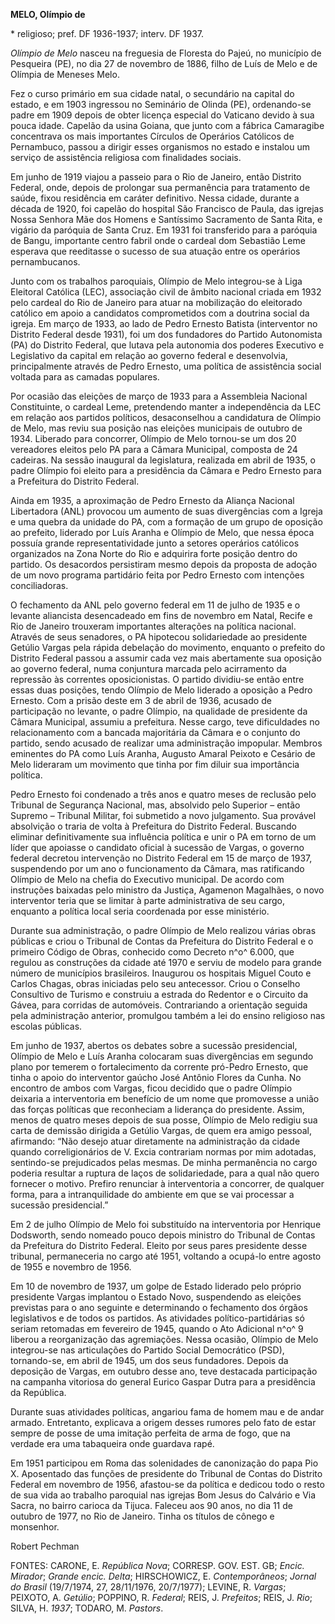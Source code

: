 **MELO, Olímpio de**

\* religioso; pref. DF 1936-1937; interv. DF 1937.

*Olímpio de Melo* nasceu na freguesia de Floresta do Pajeú, no município
de Pesqueira (PE), no dia 27 de novembro de 1886, filho de Luís de Melo
e de Olímpia de Meneses Melo.

Fez o curso primário em sua cidade natal, o secundário na capital do
estado, e em 1903 ingressou no Seminário de Olinda (PE), ordenando-se
padre em 1909 depois de obter licença especial do Vaticano devido à sua
pouca idade. Capelão da usina Goiana, que junto com a fábrica Camaragibe
concentrava os mais importantes Círculos de Operários Católicos de
Pernambuco, passou a dirigir esses organismos no estado e instalou um
serviço de assistência religiosa com finalidades sociais.

Em junho de 1919 viajou a passeio para o Rio de Janeiro, então Distrito
Federal, onde, depois de prolongar sua permanência para tratamento de
saúde, fixou residência em caráter definitivo. Nessa cidade, durante a
década de 1920, foi capelão do hospital São Francisco de Paula, das
igrejas Nossa Senhora Mãe dos Homens e Santíssimo Sacramento de Santa
Rita, e vigário da paróquia de Santa Cruz. Em 1931 foi transferido para
a paróquia de Bangu, importante centro fabril onde o cardeal dom
Sebastião Leme esperava que reeditasse o sucesso de sua atuação entre os
operários pernambucanos.

Junto com os trabalhos paroquiais, Olímpio de Melo integrou-se à Liga
Eleitoral Católica (LEC), associação civil de âmbito nacional criada em
1932 pelo cardeal do Rio de Janeiro para atuar na mobilização do
eleitorado católico em apoio a candidatos comprometidos com a doutrina
social da igreja. Em março de 1933, ao lado de Pedro Ernesto Batista
(interventor no Distrito Federal desde 1931), foi um dos fundadores do
Partido Autonomista (PA) do Distrito Federal, que lutava pela autonomia
dos poderes Executivo e Legislativo da capital em relação ao governo
federal e desenvolvia, principalmente através de Pedro Ernesto, uma
política de assistência social voltada para as camadas populares.

Por ocasião das eleições de março de 1933 para a Assembleia Nacional
Constituinte, o cardeal Leme, pretendendo manter a independência da LEC
em relação aos partidos políticos, desaconselhou a candidatura de
Olímpio de Melo, mas reviu sua posição nas eleições municipais de
outubro de 1934. Liberado para concorrer, Olímpio de Melo tornou-se um
dos 20 vereadores eleitos pelo PA para a Câmara Municipal, composta de
24 cadeiras. Na sessão inaugural da legislatura, realizada em abril de
1935, o padre Olímpio foi eleito para a presidência da Câmara e Pedro
Ernesto para a Prefeitura do Distrito Federal.

Ainda em 1935, a aproximação de Pedro Ernesto da Aliança Nacional
Libertadora (ANL) provocou um aumento de suas divergências com a Igreja
e uma quebra da unidade do PA, com a formação de um grupo de oposição ao
prefeito, liderado por Luís Aranha e Olímpio de Melo, que nessa época
possuía grande representatividade junto a setores operários católicos
organizados na Zona Norte do Rio e adquirira forte posição dentro do
partido. Os desacordos persistiram mesmo depois da proposta de adoção de
um novo programa partidário feita por Pedro Ernesto com intenções
conciliadoras.

O fechamento da ANL pelo governo federal em 11 de julho de 1935 e o
levante aliancista desencadeado em fins de novembro em Natal, Recife e
Rio de Janeiro trouxeram importantes alterações na política nacional.
Através de seus senadores, o PA hipotecou solidariedade ao presidente
Getúlio Vargas pela rápida debelação do movimento, enquanto o prefeito
do Distrito Federal passou a assumir cada vez mais abertamente sua
oposição ao governo federal, numa conjuntura marcada pelo acirramento da
repressão às correntes oposicionistas. O partido dividiu-se então entre
essas duas posições, tendo Olímpio de Melo liderado a oposição a Pedro
Ernesto. Com a prisão deste em 3 de abril de 1936, acusado de
participação no levante, o padre Olímpio, na qualidade de presidente da
Câmara Municipal, assumiu a prefeitura. Nesse cargo, teve dificuldades
no relacionamento com a bancada majoritária da Câmara e o conjunto do
partido, sendo acusado de realizar uma administração impopular. Membros
eminentes do PA como Luís Aranha, Augusto Amaral Peixoto e Cesário de
Melo lideraram um movimento que tinha por fim diluir sua importância
política.

Pedro Ernesto foi condenado a três anos e quatro meses de reclusão pelo
Tribunal de Segurança Nacional, mas, absolvido pelo Superior – então
Supremo – Tribunal Militar, foi submetido a novo julgamento. Sua
provável absolvição o traria de volta à Prefeitura do Distrito Federal.
Buscando eliminar definitivamente sua influência política e unir o PA em
torno de um líder que apoiasse o candidato oficial à sucessão de Vargas,
o governo federal decretou intervenção no Distrito Federal em 15 de
março de 1937, suspendendo por um ano o funcionamento da Câmara, mas
ratificando Olímpio de Melo na chefia do Executivo municipal. De acordo
com instruções baixadas pelo ministro da Justiça, Agamenon Magalhães, o
novo interventor teria que se limitar à parte administrativa de seu
cargo, enquanto a política local seria coordenada por esse ministério.

Durante sua administração, o padre Olímpio de Melo realizou várias obras
públicas e criou o Tribunal de Contas da Prefeitura do Distrito Federal
e o primeiro Código de Obras, conhecido como Decreto n^o^ 6.000, que
regulou as construções da cidade até 1970 e serviu de modelo para grande
número de municípios brasileiros. Inaugurou os hospitais Miguel Couto e
Carlos Chagas, obras iniciadas pelo seu antecessor. Criou o Conselho
Consultivo de Turismo e construiu a estrada do Redentor e o Circuito da
Gávea, para corridas de automóveis. Contrariando a orientação seguida
pela administração anterior, promulgou também a lei do ensino religioso
nas escolas públicas.

Em junho de 1937, abertos os debates sobre a sucessão presidencial,
Olímpio de Melo e Luís Aranha colocaram suas divergências em segundo
plano por temerem o fortalecimento da corrente pró-Pedro Ernesto, que
tinha o apoio do interventor gaúcho José Antônio Flores da Cunha. No
encontro de ambos com Vargas, ficou decidido que o padre Olímpio
deixaria a interventoria em benefício de um nome que promovesse a união
das forças políticas que reconheciam a liderança do presidente. Assim,
menos de quatro meses depois de sua posse, Olímpio de Melo redigiu sua
carta de demissão dirigida a Getúlio Vargas, de quem era amigo pessoal,
afirmando: “Não desejo atuar diretamente na administração da cidade
quando correligionários de V. Excia contrariam normas por mim adotadas,
sentindo-se prejudicados pelas mesmas. De minha permanência no cargo
poderia resultar a ruptura de laços de solidariedade, para a qual não
quero fornecer o motivo. Prefiro renunciar à interventoria a concorrer,
de qualquer forma, para a intranquilidade do ambiente em que se vai
processar a sucessão presidencial.”

Em 2 de julho Olímpio de Melo foi substituído na interventoria por
Henrique Dodsworth, sendo nomeado pouco depois ministro do Tribunal de
Contas da Prefeitura do Distrito Federal. Eleito por seus pares
presidente desse tribunal, permaneceria no cargo até 1951, voltando a
ocupá-lo entre agosto de 1955 e novembro de 1956.

Em 10 de novembro de 1937, um golpe de Estado liderado pelo próprio
presidente Vargas implantou o Estado Novo, suspendendo as eleições
previstas para o ano seguinte e determinando o fechamento dos órgãos
legislativos e de todos os partidos. As atividades político-partidárias
só seriam retomadas em fevereiro de 1945, quando o Ato Adicional n^o^ 9
liberou a reorganização das agremiações. Nessa ocasião, Olímpio de Melo
integrou-se nas articulações do Partido Social Democrático (PSD),
tornando-se, em abril de 1945, um dos seus fundadores. Depois da
deposição de Vargas, em outubro desse ano, teve destacada participação
na campanha vitoriosa do general Eurico Gaspar Dutra para a presidência
da República.

Durante suas atividades políticas, angariou fama de homem mau e de andar
armado. Entretanto, explicava a origem desses rumores pelo fato de estar
sempre de posse de uma imitação perfeita de arma de fogo, que na verdade
era uma tabaqueira onde guardava rapé.

Em 1951 participou em Roma das solenidades de canonização do papa Pio X.
Aposentado das funções de presidente do Tribunal de Contas do Distrito
Federal em novembro de 1956, afastou-se da política e dedicou todo o
resto de sua vida ao trabalho paroquial nas igrejas Bom Jesus do
Calvário e Via Sacra, no bairro carioca da Tijuca. Faleceu aos 90 anos,
no dia 11 de outubro de 1977, no Rio de Janeiro. Tinha os títulos de
cônego e monsenhor.

Robert Pechman

FONTES: CARONE, E. *República Nova*; CORRESP. GOV. EST. GB; *Encic.
Mirador*; *Grande encic. Delta*; HIRSCHOWICZ, E. *Contemporâneos*;
*Jornal do Brasil* (19/7/1974, 27, 28/11/1976, 20/7/1977); LEVINE, R.
*Vargas*; PEIXOTO, A. *Getúlio*; POPPINO, R. *Federal*; REIS, J.
*Prefeitos*; REIS, J. *Rio*; SILVA, H. *1937*; TODARO, M. *Pastors*.
